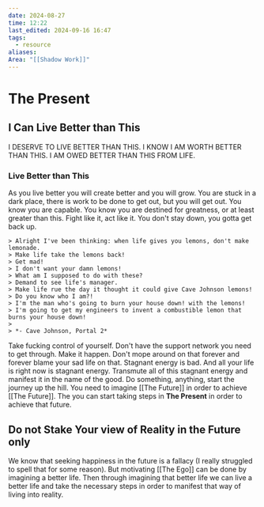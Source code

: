 ```yaml
---
date: 2024-08-27
time: 12:22
last_edited: 2024-09-16 16:47
tags:
  - resource
aliases: 
Area: "[[Shadow Work]]"
---
```

# The Present
## I Can Live Better than This
I DESERVE TO LIVE BETTER THAN THIS.
I KNOW I AM WORTH BETTER THAN THIS.
I AM OWED BETTER THAN THIS FROM LIFE.

### Live Better than This
As you live better you will create better and you will grow. You are stuck in a dark place, there is work to be done to get out, but you will get out. You know you are capable. You know you are destined for greatness, or at least greater than this. Fight like it, act like it. You don't stay down, you gotta get back up.

```ad-quote
> Alright I've been thinking: when life gives you lemons, don't make lemonade.
> Make life take the lemons back!
> Get mad!
> I don't want your damn lemons!
> What am I supposed to do with these?
> Demand to see life's manager.
> Make life rue the day it thought it could give Cave Johnson lemons!
> Do you know who I am?!
> I'm the man who's going to burn your house down! with the lemons!
> I'm going to get my engineers to invent a combustible lemon that burns your house down!
> 
> *- Cave Johnson, Portal 2*
```

Take fucking control of yourself.
Don't have the support network you need to get through. Make it happen. Don't mope around on that forever and forever blame your sad life on that.
Stagnant energy is bad. And all your life is right now is stagnant energy. Transmute all of this stagnant energy and manifest it in the name of the good.
Do something, anything, start the journey up the hill. You need to imagine [[The Future]] in order to achieve [[The Future]].
The you can start taking steps in **The Present** in order to achieve that future.

## Do not Stake Your view of Reality in the Future only
We know that seeking happiness in the future is a fallacy (I really struggled to spell that for some reason). But motivating [[The Ego]] can be done by imagining a better life. Then through imagining that better life we can live a better life and take the necessary steps in order to manifest that way of living into reality.

